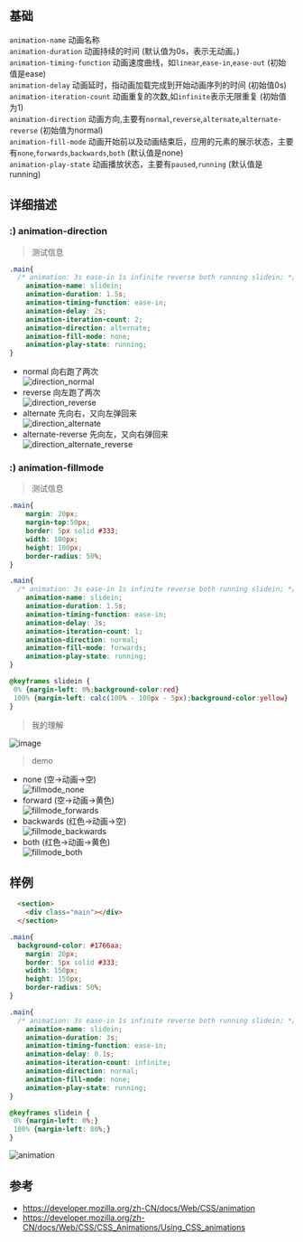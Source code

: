 
## 基础

`animation-name` 动画名称  
`animation-duration` 动画持续的时间 (默认值为0s，表示无动画。)  
`animation-timing-function` 动画速度曲线，如`linear`,`ease-in`,`ease-out` (初始值是ease)  
`animation-delay` 动画延时，指动画加载完成到开始动画序列的时间  (初始值0s)  
`animation-iteration-count` 动画重复的次数,如`infinite`表示无限重复  (初始值为1)  
`animation-direction` 动画方向,主要有`normal`,`reverse`,`alternate`,`alternate-reverse`  (初始值为normal)  
`animation-fill-mode` 动画开始前以及动画结束后，应用的元素的展示状态，主要有`none`,`forwards`,`backwards`,`both`  (默认值是none)  
`animation-play-state` 动画播放状态，主要有`paused`,`running`  (默认值是running)  

## 详细描述

### :) animation-direction 
> 测试信息
```css
.main{
  /* animation: 3s ease-in 1s infinite reverse both running slidein; */
    animation-name: slidein;
    animation-duration: 1.5s;
    animation-timing-function: ease-in;
    animation-delay: 2s;
    animation-iteration-count: 2;
    animation-direction: alternate;
    animation-fill-mode: none; 
    animation-play-state: running;
}
```

-  normal 向右跑了两次  
![direction_normal](https://user-images.githubusercontent.com/16630659/59479614-4379c780-8e90-11e9-8f3d-61565c2de7d9.gif)
- reverse 向左跑了两次  
![direction_reverse](https://user-images.githubusercontent.com/16630659/59479611-42e13100-8e90-11e9-8e70-a1dbf4a54f6d.gif)
- alternate 先向右，又向左弹回来  
![direction_alternate](https://user-images.githubusercontent.com/16630659/59479612-42e13100-8e90-11e9-8f77-ae77d6a70a72.gif)
- alternate-reverse  先向左，又向右弹回来  
![direction_alternate_reverse](https://user-images.githubusercontent.com/16630659/59479613-4379c780-8e90-11e9-8c36-d4eb3970219f.gif)


### :) animation-fillmode
> 测试信息
```css
.main{
    margin: 20px;
    margin-top:50px;
    border: 5px solid #333;
    width: 100px;
    height: 100px;
    border-radius: 50%;
}

.main{
  /* animation: 3s ease-in 1s infinite reverse both running slidein; */
    animation-name: slidein;
    animation-duration: 1.5s;
    animation-timing-function: ease-in;
    animation-delay: 3s;
    animation-iteration-count: 1;
    animation-direction: normal;
    animation-fill-mode: forwards;
    animation-play-state: running;
}

@keyframes slidein {
 0% {margin-left: 0%;background-color:red}
 100% {margin-left: calc(100% - 100px - 5px);background-color:yellow}
}
```

> 我的理解

![image](https://user-images.githubusercontent.com/16630659/59480289-a5d3c780-8e92-11e9-995d-1a206229a44a.png)

> demo

- none (空->动画->空)  
![fillmode_none](https://user-images.githubusercontent.com/16630659/59480997-33b0b200-8e95-11e9-8426-5685c71c65c5.gif)
- forward (空->动画->黄色)  
![fillmode_forwards](https://user-images.githubusercontent.com/16630659/59480998-33b0b200-8e95-11e9-882a-653523f07e70.gif)
- backwards (红色->动画->空)  
![fillmode_backwards](https://user-images.githubusercontent.com/16630659/59480999-34494880-8e95-11e9-929f-b5700a3f8f62.gif)
- both (红色->动画->黄色)  
![fillmode_both](https://user-images.githubusercontent.com/16630659/59481000-34494880-8e95-11e9-8fe4-79421bbe24e5.gif)


## 样例

```html
  <section>
    <div class="main"></div>
  </section>
```

```css
.main{
  background-color: #1766aa;
    margin: 20px;
    border: 5px solid #333;
    width: 150px;
    height: 150px;
    border-radius: 50%;
}

.main{
  /* animation: 3s ease-in 1s infinite reverse both running slidein; */
    animation-name: slidein;
    animation-duration: 3s;
    animation-timing-function: ease-in;
    animation-delay: 0.1s;
    animation-iteration-count: infinite;
    animation-direction: normal;
    animation-fill-mode: none;
    animation-play-state: running;
}

@keyframes slidein {
 0% {margin-left: 0%;}
 100% {margin-left: 80%;}
}
```

![animation](https://user-images.githubusercontent.com/16630659/59418639-f21ff880-8dfb-11e9-8771-3fccb3da8088.gif)


## 参考
- https://developer.mozilla.org/zh-CN/docs/Web/CSS/animation
- https://developer.mozilla.org/zh-CN/docs/Web/CSS/CSS_Animations/Using_CSS_animations

